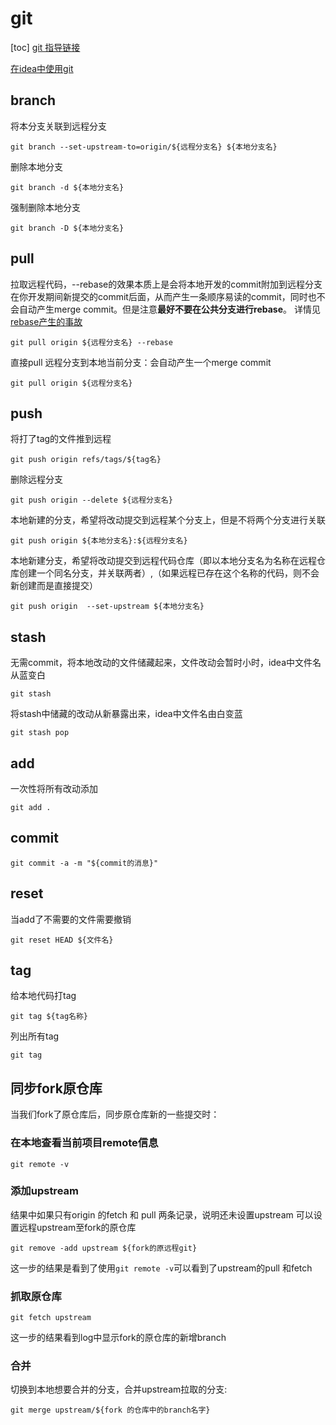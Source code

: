 # git

[toc]
[git 指导链接](https://git-scm.com/book/zh/v2)

[在idea中使用git](../idea_/git%20in%20idea.md)

## branch

将本分支关联到远程分支

```shell
git branch --set-upstream-to=origin/${远程分支名} ${本地分支名}
```

删除本地分支

```shell
git branch -d ${本地分支名}
```

强制删除本地分支
```shell
git branch -D ${本地分支名}
```

## pull

拉取远程代码，--rebase的效果本质上是会将本地开发的commit附加到远程分支在你开发期间新提交的commit后面，从而产生一条顺序易读的commit，同时也不会自动产生merge commit。但是注意**最好不要在公共分支进行rebase**。 详情见
[rebase产生的事故](https://juejin.cn/post/6891822489194889230)

```shell
git pull origin ${远程分支名} --rebase
```

直接pull 远程分支到本地当前分支：会自动产生一个merge commit

```shell
git pull origin ${远程分支名}
```

## push

将打了tag的文件推到远程

```shell
git push origin refs/tags/${tag名}
```

删除远程分支

```shell
git push origin --delete ${远程分支名}
```

本地新建的分支，希望将改动提交到远程某个分支上，但是不将两个分支进行关联

```shell
git push origin ${本地分支名}:${远程分支名}
```

本地新建分支，希望将改动提交到远程代码仓库（即以本地分支名为名称在远程仓库创建一个同名分支，并关联两者）,（如果远程已存在这个名称的代码，则不会新创建而是直接提交）

```shell
git push origin  --set-upstream ${本地分支名}
```

## stash

无需commit，将本地改动的文件储藏起来，文件改动会暂时小时，idea中文件名从蓝变白

```shell
git stash
```

将stash中储藏的改动从新暴露出来，idea中文件名由白变蓝

```shell
git stash pop
```

## add

一次性将所有改动添加

```shell
git add .
```

## commit

```shell
git commit -a -m "${commit的消息}"
```

## reset

当add了不需要的文件需要撤销

```shell
git reset HEAD ${文件名}
```

## tag

给本地代码打tag

```shell
git tag ${tag名称}
```

列出所有tag

```shell
git tag
```

## 同步fork原仓库

当我们fork了原仓库后，同步原仓库新的一些提交时：

### 在本地查看当前项目remote信息

```shell
git remote -v
```

### 添加upstream

结果中如果只有origin 的fetch 和 pull 两条记录，说明还未设置upstream
可以设置远程upstream至fork的原仓库

```shell
git remove -add upstream ${fork的原远程git}
```

这一步的结果是看到了使用`git remote -v`可以看到了upstream的pull 和fetch

### 抓取原仓库

```shell
git fetch upstream
```

这一步的结果看到log中显示fork的原仓库的新增branch

### 合并

切换到本地想要合并的分支，合并upstream拉取的分支:

```shell
git merge upstream/${fork 的仓库中的branch名字}
```
